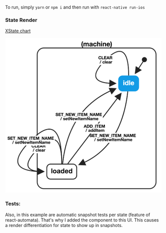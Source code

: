 To run, simply
`yarn` or `npm i`
and then run with `react-native run-ios`


### State Render
[XState chart](https://musing-rosalind-2ce8e7.netlify.com/?machine=%7B%22initial%22%3A%22idle%22%2C%22states%22%3A%7B%22idle%22%3A%7B%22on%22%3A%7B%22CLEAR%22%3A%7B%22idle%22%3A%7B%22actions%22%3A%5B%22clear%22%5D%7D%7D%2C%22SET_NEW_ITEM_NAME%22%3A%7B%22loaded%22%3A%7B%22actions%22%3A%5B%22setNewItemName%22%5D%7D%7D%7D%7D%2C%22loaded%22%3A%7B%22on%22%3A%7B%22ADD_ITEM%22%3A%7B%22idle%22%3A%7B%22actions%22%3A%5B%22addItem%22%5D%7D%7D%2C%22CLEAR%22%3A%7B%22loaded%22%3A%7B%22actions%22%3A%5B%22clear%22%5D%7D%7D%2C%22SET_NEW_ITEM_NAME%22%3A%7B%22loaded%22%3A%7B%22actions%22%3A%5B%22setNewItemName%22%5D%7D%2C%22idle%22%3A%7B%22actions%22%3A%5B%22setNewItemName%22%5D%7D%7D%7D%7D%7D%7D)

![The state chart for this finite state machine](./state-chart.png)

### Tests:
Also, in this example are automatic snapshot tests per state (feature of react-automata).  That's why I added the <State> component to this UI.  This causes a render differentiation for state to show up in snapshots.
